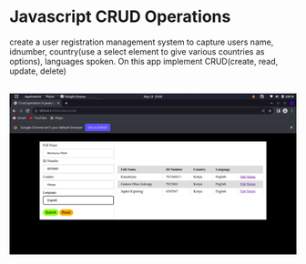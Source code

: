 # Javascript CRUD Operations

<p>create a user registration management system   to capture users name, idnumber, country(use a select element to give various countries as options), languages spoken. On this app implement CRUD(create, read, update, delete)<!-- USING JAVASCRIPT DOM--> </p>

<br>

<img src="images/img01.png" alt="Output display">
